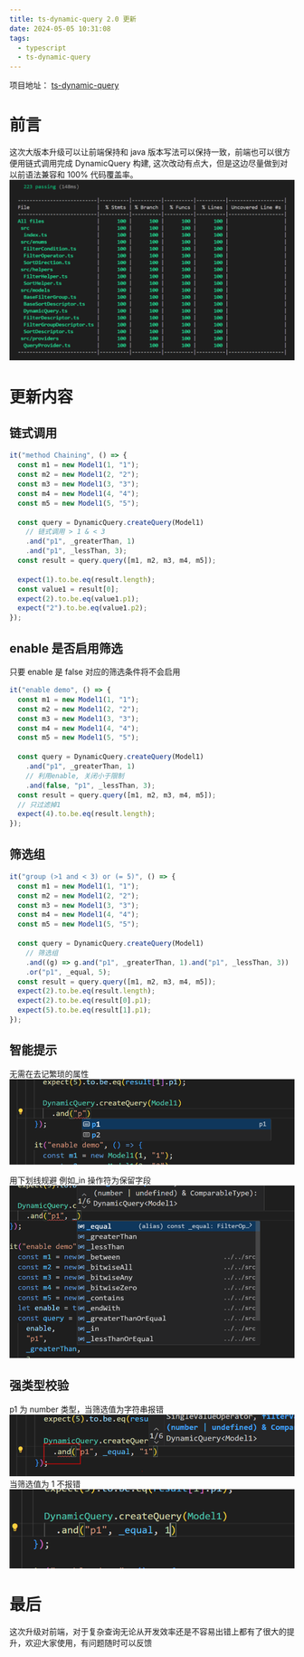 ```yaml
---
title: ts-dynamic-query 2.0 更新
date: 2024-05-05 10:31:08
tags:
  - typescript
  - ts-dynamic-query
---
```


项目地址： [ts-dynamic-query](https://github.com/wz2cool/ts-dynamic-query)

# 前言

这次大版本升级可以让前端保持和 java 版本写法可以保持一致，前端也可以很方便用链式调用完成 DynamicQuery 构建, 这次改动有点大，但是这边尽量做到对以前语法兼容和 100% 代码覆盖率。
![alt text](image-4.png)

# 更新内容

## 链式调用

```ts
it("method Chaining", () => {
  const m1 = new Model1(1, "1");
  const m2 = new Model1(2, "2");
  const m3 = new Model1(3, "3");
  const m4 = new Model1(4, "4");
  const m5 = new Model1(5, "5");

  const query = DynamicQuery.createQuery(Model1)
    // 链式调用 > 1 & < 3
    .and("p1", _greaterThan, 1)
    .and("p1", _lessThan, 3);
  const result = query.query([m1, m2, m3, m4, m5]);

  expect(1).to.be.eq(result.length);
  const value1 = result[0];
  expect(2).to.be.eq(value1.p1);
  expect("2").to.be.eq(value1.p2);
});
```

## enable 是否启用筛选

只要 enable 是 false 对应的筛选条件将不会启用

```ts
it("enable demo", () => {
  const m1 = new Model1(1, "1");
  const m2 = new Model1(2, "2");
  const m3 = new Model1(3, "3");
  const m4 = new Model1(4, "4");
  const m5 = new Model1(5, "5");

  const query = DynamicQuery.createQuery(Model1)
    .and("p1", _greaterThan, 1)
    // 利用enable, 关闭小于限制
    .and(false, "p1", _lessThan, 3);
  const result = query.query([m1, m2, m3, m4, m5]);
  // 只过滤掉1
  expect(4).to.be.eq(result.length);
});
```

## 筛选组

```ts
it("group (>1 and < 3) or (= 5)", () => {
  const m1 = new Model1(1, "1");
  const m2 = new Model1(2, "2");
  const m3 = new Model1(3, "3");
  const m4 = new Model1(4, "4");
  const m5 = new Model1(5, "5");

  const query = DynamicQuery.createQuery(Model1)
    // 筛选组
    .and((g) => g.and("p1", _greaterThan, 1).and("p1", _lessThan, 3))
    .or("p1", _equal, 5);
  const result = query.query([m1, m2, m3, m4, m5]);
  expect(2).to.be.eq(result.length);
  expect(2).to.be.eq(result[0].p1);
  expect(5).to.be.eq(result[1].p1);
});
```

## 智能提示

无需在去记繁琐的属性
![alt text](image.png)

用下划线规避 例如\_in 操作符为保留字段
![alt text](image-1.png)

## 强类型校验

p1 为 number 类型，当筛选值为字符串报错
![alt text](image-2.png)
当筛选值为 1 不报错
![alt text](image-3.png)

# 最后

这次升级对前端，对于复杂查询无论从开发效率还是不容易出错上都有了很大的提升，欢迎大家使用，有问题随时可以反馈
